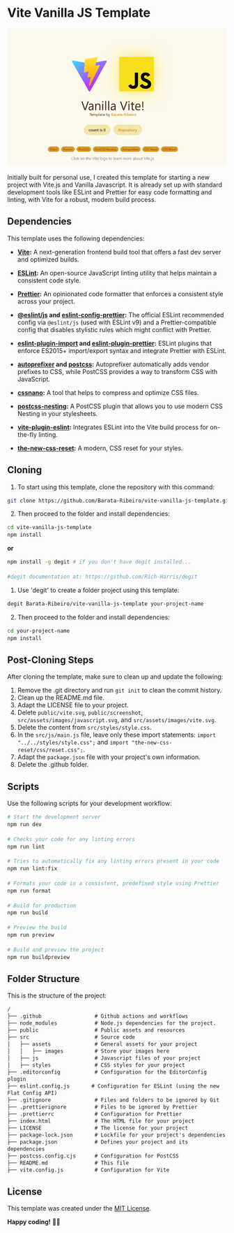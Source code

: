 # Vite Vanilla JS Template

![screenshot](/public/screenshot.png)

Initially built for personal use, I created this template for starting a new project with Vite.js and Vanilla Javascript. It is already set up with standard development tools like ESLint and Prettier for easy code formatting and linting, with Vite for a robust, modern build process.

## Dependencies

This template uses the following dependencies:

- **[Vite](https://vitejs.dev/):** A next-generation frontend build tool that offers a fast dev server and optimized builds.
- **[ESLint](https://eslint.org/):** An open-source JavaScript linting utility that helps maintain a consistent code style.
- **[Prettier](https://prettier.io/):** An opinionated code formatter that enforces a consistent style across your project.
- **[@eslint/js](https://www.npmjs.com/package/@eslint/js) and [eslint-config-prettier](https://www.npmjs.com/package/eslint-config-prettier):** The official ESLint recommended config via `@eslint/js` (used with ESLint v9) and a Prettier-compatible config that disables stylistic rules which might conflict with Prettier.

- **[eslint-plugin-import](https://www.npmjs.com/package/eslint-plugin-import) and [eslint-plugin-prettier](https://www.npmjs.com/package/eslint-plugin-prettier):** ESLint plugins that enforce ES2015+ import/export syntax and integrate Prettier with ESLint.
- **[autoprefixer](https://www.npmjs.com/package/autoprefixer) and [postcss](https://postcss.org/):** Autoprefixer automatically adds vendor prefixes to CSS, while PostCSS provides a way to transform CSS with JavaScript.
- **[cssnano](https://cssnano.github.io/cssnano/):** A tool that helps to compress and optimize CSS files.
- **[postcss-nesting](https://www.npmjs.com/package/postcss-nesting):** A PostCSS plugin that allows you to use modern CSS Nesting in your stylesheets.
- **[vite-plugin-eslint](https://www.npmjs.com/package/vite-plugin-eslint):** Integrates ESLint into the Vite build process for on-the-fly linting.
- **[the-new-css-reset](https://elad2412.github.io/the-new-css-reset/):** A modern, CSS reset for your styles.

## Cloning

1. To start using this template, clone the repository with this command:

```bash
git clone https://github.com/Barata-Ribeiro/vite-vanilla-js-template.git
```

2. Then proceed to the folder and install dependencies:

```bash
cd vite-vanilla-js-template
npm install
```

**or**

```bash
npm install -g degit # if you don't have degit installed...

#degit documentation at: https://github.com/Rich-Harris/degit
```

1. Use 'degit' to create a folder project using this template:

```bash
degit Barata-Ribeiro/vite-vanilla-js-template your-project-name
```

2. Then proceed to the folder and install dependencies:

```bash
cd your-project-name
npm install
```

## Post-Cloning Steps

After cloning the template, make sure to clean up and update the following:

1. Remove the .git directory and run `git init` to clean the commit history.
2. Clean up the README.md file.
3. Adapt the LICENSE file to your project.
4. Delete `public/vite.svg`, `public/screenshot`, `src/assets/images/javascript.svg`, and `src/assets/images/vite.svg`.
5. Delete the content from `src/styles/style.css`.
6. In the `src/js/main.js` file, leave only these import statements: `import "../../styles/style.css";` and `import "the-new-css-reset/css/reset.css";`.
7. Adapt the `package.json` file with your project's own information.
8. Delete the .github folder.

## Scripts

Use the following scripts for your development workflow:

```bash
# Start the development server
npm run dev

# Checks your code for any linting errors
npm run lint

# Tries to automatically fix any linting errors present in your code
npm run lint:fix

# Formats your code in a consistent, predefined style using Prettier
npm run format

# Build for production
npm run build

# Preview the build
npm run preview

# Build and preview the project
npm run buildpreview
```

## Folder Structure

This is the structure of the project:

```plaintext
/
├── .github                 # Github actions and workflows
├── node_modules            # Node.js dependencies for the project.
├── public                  # Public assets and resources
├── src                     # Source code
│   ├── assets              # General assets for your project
│   │   ├── images          # Store your images here
│   ├── js                  # Javascript files of your project
│   ├── styles              # CSS styles for your project
├── .editorconfig           # Configuration for the EditorConfig plugin
├── eslint.config.js       # Configuration for ESLint (using the new Flat Config API)
├── .gitignore              # Files and folders to be ignored by Git
├── .prettierignore         # Files to be ignored by Prettier
├── .prettierrc             # Configuration for Prettier
├── index.html              # The HTML file for your project
├── LICENSE                 # The license for your project
├── package-lock.json       # Lockfile for your project's dependencies
├── package.json            # Defines your project and its dependencies
├── postcss.config.cjs      # Configuration for PostCSS
├── README.md               # This file
├── vite.config.js          # Configuration for Vite
```

## License

This template was created under the [MIT License](LICENSE.md).

**Happy coding!** 👨‍💻

